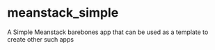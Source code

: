 # meanstack_simple
A Simple Meanstack barebones app that can be used as a template to create other such apps
